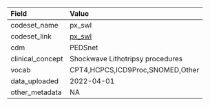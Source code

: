 |Field            |Value                            |
|:----------------|:--------------------------------|
|codeset_name     |px_swl                           |
|codeset_link     |[px_swl](https://github.com/PEDSnet/Variable-Dictionary/blob/main/procedure/px_swl.csv)|
|cdm              |PEDSnet                          |
|clinical_concept |Shockwave Lithotripsy procedures |
|vocab            |CPT4,HCPCS,ICD9Proc,SNOMED,Other |
|data_uploaded    |2022-04-01                       |
|other_metadata   |NA                               |
